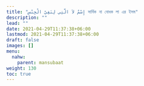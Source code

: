 ```yaml
---
title: "إِسْمٌ لاَ الَّتِي لِنَفِيْ الْجِنْسِ সার্বিক না বোধক লা এর ইসম"
description: ""
lead: ""
date: 2021-04-29T11:37:38+06:00
lastmod: 2021-04-29T11:37:38+06:00
draft: false
images: []
menu: 
  nahw:
    parent: mansubaat
weight: 130
toc: true
---
```



